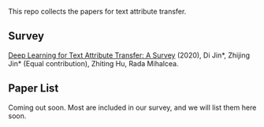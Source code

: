 This repo collects the papers for text attribute transfer.

## Survey
[Deep Learning for Text Attribute Transfer: A Survey](https://arxiv.org/pdf/2011.00416.pdf) (2020), Di Jin*, Zhijing Jin* (Equal contribution), Zhiting Hu, Rada Mihalcea.

## Paper List
Coming out soon. Most are included in our survey, and we will list them here soon.
